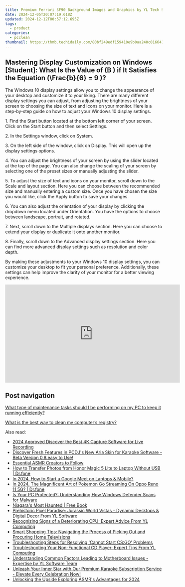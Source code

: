 ```yaml
---
title: Premium Ferrari SF90 Background Images and Graphics by YL Tech Solutions
date: 2024-12-05T20:07:19.618Z
updated: 2024-12-12T00:57:12.695Z
tags:
  - product
categories:
  - pcclean
thumbnail: https://thmb.techidaily.com/80bf249edf159410e9b0aa240c01664195ceb40e24ab3ca2d1256f5edd3745fb.jpg
---
```


## Mastering Display Customization on Windows [Student]: What Is the Value of \(B \) if It Satisfies the Equation \(\Frac{b}{6} = 9 \)?

The Windows 10 display settings allow you to change the appearance of your desktop and customize it to your liking. There are many different display settings you can adjust, from adjusting the brightness of your screen to choosing the size of text and icons on your monitor. Here is a step-by-step guide on how to adjust your Windows 10 display settings. 

1\. Find the Start button located at the bottom left corner of your screen. Click on the Start button and then select Settings.

2\. In the Settings window, click on System.

3\. On the left side of the window, click on Display. This will open up the display settings options. 

4\. You can adjust the brightness of your screen by using the slider located at the top of the page. You can also change the scaling of your screen by selecting one of the preset sizes or manually adjusting the slider.

5\. To adjust the size of text and icons on your monitor, scroll down to the Scale and layout section. Here you can choose between the recommended size and manually entering a custom size. Once you have chosen the size you would like, click the Apply button to save your changes.

6\. You can also adjust the orientation of your display by clicking the dropdown menu located under Orientation. You have the options to choose between landscape, portrait, and rotated.

7\. Next, scroll down to the Multiple displays section. Here you can choose to extend your display or duplicate it onto another monitor.

8\. Finally, scroll down to the Advanced display settings section. Here you can find more advanced display settings such as resolution and color depth. 

By making these adjustments to your Windows 10 display settings, you can customize your desktop to fit your personal preference. Additionally, these settings can help improve the clarity of your monitor for a better viewing experience.

<!-- affiliate ads begin -->
<iframe width="560" height="315" src="https://www.youtube.com/embed/X4q6gyaEojM?si=ImdFm6Zsr0azykqV" title="YouTube video player" frameborder="0" allow="accelerometer; autoplay; clipboard-write; encrypted-media; gyroscope; picture-in-picture; web-share" referrerpolicy="strict-origin-when-cross-origin" allowfullscreen></iframe>
<!-- affiliate ads end -->

## Post navigation

[What type of maintenance tasks should I be performing on my PC to keep it running efficiently?](https://tools.techidaily.com/pcclean/products/)

[What is the best way to clean my computer’s registry?](https://tools.techidaily.com/pcclean/products/)

<ins class="adsbygoogle"
     style="display:block"
     data-ad-format="autorelaxed"
     data-ad-client="ca-pub-7571918770474297"
     data-ad-slot="1223367746"></ins>

<ins class="adsbygoogle"
     style="display:block"
     data-ad-client="ca-pub-7571918770474297"
     data-ad-slot="8358498916"
     data-ad-format="auto"
     data-full-width-responsive="true"></ins>

<span class="atpl-alsoreadstyle">Also read:</span>
<div><ul>
<li><a href="https://screen-recording.techidaily.com/2024-approved-discover-the-best-4k-capture-software-for-live-recording/"><u>2024 Approved Discover the Best 4K Capture Software for Live Recording</u></a></li>
<li><a href="https://discover-bits.techidaily.com/discover-fresh-features-in-pcdjs-new-aria-skin-for-karaoke-software-beta-version-08easy-to-use/"><u>Discover Fresh Features in PCDJ's New Aria Skin for Karaoke Software - Beta Version 0.8.easy to Use!</u></a></li>
<li><a href="https://youtube-tips.techidaily.com/tial-asmr-creators-to-follow/"><u>Essential ASMR Creators to Follow</u></a></li>
<li><a href="https://android-transfer.techidaily.com/how-to-transfer-photos-from-honor-magic-5-lite-to-laptop-without-usb-drfone-by-drfone-transfer-from-android-transfer-from-android/"><u>How to Transfer Photos from Honor Magic 5 Lite to Laptop Without USB | Dr.fone</u></a></li>
<li><a href="https://screen-video-capture.techidaily.com/in-2024-how-to-start-a-google-meet-on-laptops-and-mobile/"><u>In 2024, How to Start a Google Meet on Laptops & Mobile?</u></a></li>
<li><a href="https://android-pokemon-go.techidaily.com/in-2024-the-magnificent-art-of-pokemon-go-streaming-on-oppo-reno-11-5g-drfone-by-drfone-virtual-android/"><u>In 2024, The Magnificent Art of Pokemon Go Streaming On Oppo Reno 11 5G? | Dr.fone</u></a></li>
<li><a href="https://discover-bits.techidaily.com/is-your-pc-protected-understanding-how-windows-defender-scans-for-malware/"><u>Is Your PC Protected?: Understanding How Windows Defender Scans for Malware</u></a></li>
<li><a href="https://novels-ebooks.techidaily.com/1072549-9781782343080-niagaras-most-haunted/"><u>Niagara's Most Haunted | Free Book</u></a></li>
<li><a href="https://discover-bits.techidaily.com/prehistoric-pixel-paradise-jurassic-world-vistas-dynamic-desktops-and-digital-decor-from-yl-software/"><u>Prehistoric Pixel Paradise: Jurassic World Vistas - Dynamic Desktops & Digital Decor From YL Software</u></a></li>
<li><a href="https://discover-bits.techidaily.com/recognizing-signs-of-a-deteriorating-cpu-expert-advice-from-yl-computing/"><u>Recognizing Signs of a Deteriorating CPU: Expert Advice From YL Computing</u></a></li>
<li><a href="https://techno-recovery.techidaily.com/smart-shopping-tips-navigating-the-process-of-picking-out-and-procuring-home-televisions/"><u>Smart Shopping Tips: Navigating the Process of Picking Out and Procuring Home Televisions</u></a></li>
<li><a href="https://program-issues.techidaily.com/troubleshooting-steps-for-resolving-cannot-start-csgo-problems/"><u>Troubleshooting Steps for Resolving 'Cannot Start CS:GO' Problems</u></a></li>
<li><a href="https://discover-bits.techidaily.com/troubleshooting-your-non-functional-cd-player-expert-tips-from-yl-computing/"><u>Troubleshooting Your Non-Functional CD Player: Expert Tips From YL Computing</u></a></li>
<li><a href="https://discover-bits.techidaily.com/understanding-common-factors-leading-to-motherboard-issues-expertise-by-yl-software-team/"><u>Understanding Common Factors Leading to Motherboard Issues - Expertise by YL Software Team</u></a></li>
<li><a href="https://discover-bits.techidaily.com/unleash-your-inner-star-with-our-premium-karaoke-subscription-service-elevate-every-celebration-now/"><u>Unleash Your Inner Star with Our Premium Karaoke Subscription Service - Elevate Every Celebration Now!</u></a></li>
<li><a href="https://some-skills.techidaily.com/unlocking-the-upside-exploring-asmrs-advantages-for-2024/"><u>Unlocking the Upside Exploring ASMR's Advantages for 2024</u></a></li>
</ul></div>


